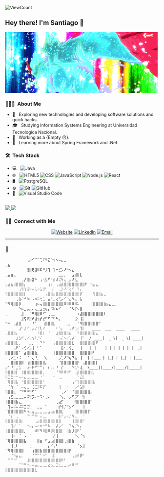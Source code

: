 ![ViewCount](https://views.whatilearened.today/views/github/graso211/graso211.svg?cache=remove)



<h2> Hey there! I'm Santiago 👋</h2>

<img src="https://github.com/GraSo211/graso211/blob/main/images/hellothere.gif" />


<h3> 👨🏻‍💻 &nbsp;About Me </h3>

- 🤔 &nbsp; Exploring new technologies and developing software solutions and quick hacks.
- 🎓 &nbsp; Studying Information Systems Engineering at Universidad Tecnologica Nacional.
- 💼 &nbsp; Working as a {Empty 😢}.
- 🌱 &nbsp; Learning more about Spring Framework and .Net.

<h3> 🛠 &nbsp;Tech Stack</h3>

- 💻 &nbsp;
  ![Java](https://img.shields.io/badge/-Java-333333?style=flat&logo=Java&logoColor=007396)
- 🌐 &nbsp;
  ![HTML5](https://img.shields.io/badge/-HTML5-333333?style=flat&logo=HTML5)
  ![CSS](https://img.shields.io/badge/-CSS-333333?style=flat&logo=CSS3&logoColor=1572B6)
  ![JavaScript](https://img.shields.io/badge/-JavaScript-333333?style=flat&logo=javascript)
  ![Node.js](https://img.shields.io/badge/-Node.js-333333?style=flat&logo=node.js)
  ![React](https://img.shields.io/badge/-React-333333?style=flat&logo=react)
- 🛢 &nbsp;
  ![PostgreSQL](https://img.shields.io/badge/-Postgre-333333?style=flat&logo=postgresql)
- ⚙️ &nbsp;
  ![Git](https://img.shields.io/badge/-Git-333333?style=flat&logo=git)
  ![GitHub](https://img.shields.io/badge/-GitHub-333333?style=flat&logo=github)
- 🔧 &nbsp;
  ![Visual Studio Code](https://img.shields.io/badge/-Visual%20Studio%20Code-333333?style=flat&logo=visual-studio-code&logoColor=007ACC)

<br/>

<a href="https://github.com/GraSo211">
  <img height="180em" src="https://github-readme-stats.vercel.app/api?username=GraSo211&theme=buefy&show_icons=true" />
  <img height="180em" src="https://github-readme-stats.vercel.app/api/top-langs/?username=GraSo211&theme=buefy&layout=compact" />
</a>

<br/>

<h3> 🤝🏻 &nbsp;Connect with Me </h3>

<p align="center">
<a href="https://graso.dev/"><img alt="Website" src="https://img.shields.io/badge/Website-www.graso.dev-blue?style=flat-square&logo=google-chrome"></a>
<a href="https://www.linkedin.com/in/santiago-gramaglia-sola/"><img alt="LinkedIn" src="https://img.shields.io/badge/LinkedIn-Santiago%20Gramaglia%20Sola-blue?style=flat-square&logo=linkedin"></a>
<a href="mailto:santiagogramagliasola1@gmail.com"><img alt="Email" src="https://img.shields.io/badge/Email-santiagogramagliasola1@gmail.com-blue?style=flat-square&logo=gmail"></a>
</p>



---


### 🗿
``````
⠀⠀⠀⠀⠀⠀⠀⠀⢀⡴⠊⠉⠉⢉⠏⠻⣍⠑⢲⠢⠤⣄⣀⠀⠀⠀⠀⠀⠀⠀           ⠀⠀      ⠀⠀                             ⢀⣦⠀⠀⠀
⠀⠀⠀⠀⠀⠀⠀⠀⣻⣿⢟⣽⠿⠯⠛⡸⢹⠀⢹⠒⣊⡡⠜⠓⠢⣄⠀⠀⠀⠀   ⠀             ⢀⣤⣶⣄⠀⠀⠀⠀⠀⠀⠀⠀⠀⠀⠀⠀⠀⠀⠀⠀⣀⣀⡀⠀⠀⣠⣾⣿⣇⠀⠀⠀⠀
⠀⠀⠀⠀⠀⠀⢀⡜⣿⣷⣽⠓⠀⢠⢂⣣⠋⠂⣾⠼⢌⠳⢄⢀⡠⠜⣣⡀⠀⠀             ⣠⣴⣦⣼⣿⣿⣿⡄⠀⠀⠀⠀⠀⠀⠀⠀⢰⡆⠀⢀⣴⣾⣿⣿⣿⣿⣿⣿⣿⣿⠏⠀⢳⣤⣄⡀⠀⠀  ⠀⠀⠀
⠀⠀⠀⠀⠀⢠⢻⢱⣭⠷⠤⢅⠴⣡⡻⠃⠀⢠⠁⠀⢀⡱⠜⠍⢔⠊⠀⠹⡄⠀⠀            ⢻⣿⣿⣿⣿⣿⣿⡇⠀⠀⠀⠀⠀⠀⠀⢠⣿⣿⣴⣿⣿⣿⣿⣿⣿⣿⣿⣿⡿⠁⠀⠀⠀⢻⣿⣿⣦⣀⠀⠀
⠀⠀⠀⠀⢀⣷⠌⠚⠷⠆⠠⠶⠭⢒⣁⠀⣤⠃⣀⢔⢋⡤⠊⠑⣄⠳⣄⠀⣧⠀⠀⠀            ⠙⠻⢿⣿⣿⡿⠀⠀⠀⠀⠀⢰⠦⢤⣿⣿⣿⣿⣿⣿⣿⣿⠿⠿⠿⠿⠿⠥⠀⠀⠀⠀⠈⣿⣿⣿⣿⣷⣦⣄⣀⣀⠀
⠀⠀⠀⠀⠀⠑⠦⣀⡤⣄⠄⢄⣀⣠⣒⢦⡄⠩⠷⠦⠊⠀⠀⠀⠈⠣⡏⠢⣿⠀                        ⢀⠀⠀⠀⠀⠀⣸⠀⠀⠈⠛⢿⣿⠿⠋⠁⢀⣀⣀⠀⠀⠀⠀⠀⠀⠀⠀⠰⣼⣿⣿⣿⣿⣿⣿⣿⣿⠇⠀⠀⠀⠀⠀     
⠀⠀⠀⠀⠀⠀⣸⢫⠟⣝⠞⣼⢲⡞⣞⠋⠋⠉⠋⠓⡄⠀⠀⠀⠀⠀⣨⠂⢸⡅⠀⠀⠀                      ⠙⠒⠀⢠⣾⣿⠀⠀⠀⠀⠘⠁⠀⠀⢰⣿⣿⣿⣧⠀⠀⠀⠀⣀⡀⠀⠀⠈⠻⣿⣿⣿⣿⣿⣿⠋⠀⠀⠀⠀
⠀⠀⠀⠀⠀⣰⠃⡨⠊⢀⡠⡌⢘⢇⠞⠀⠀⠀⠀⠂⠡⡄⠀⠀⢀⠞⢁⠔⢹⡇ ⠀ ____  ___  ____   ____   ⢀⣿⣿⣿⡄⠀⠀⠀⠀⠀⠀⠀⠸⣿⡇⠀⠈⠀⠀⣰⣿⣿⣿⣷⣦⠀⠀⠹⣿⣿⣿⣿⣿⣷⣄⠀
⠀⠀⠀⠀⣰⣣⠞⢀⠔⢡⢢⠇⡘⠌⠀⠀⠀⠀⠀⠀⠠⡌⠢⡔⢁⡴⠁⠀⢸⠃  / ____|  _ \|  _ \| ____|  ⣼⣿⣿⣿⣇⡀⠀⠀⠀⣀⡀⠀⠀⠙⠓⠀⠀⠀⢠⣿⣿⣿⣿⣿⣿⣇⠀⠀⣿⣿⣿⣿⣿⣿⠟⠀⠀⠀⠀
⠀⠀⠀⢠⠟⠁⠠⢊⠔⣡⢸⠀⠃⠁⠀⠀⠀⠀⠀⠀⠀⣯⠂⡀⢪⡀⠀⠀⢸⠀⠀ | |    | | | | | | |  _|    ⣿⣿⣿⣿⣿⠁⠀⣴⣿⣿⣿⣷⡀⠀⠀⠀⠀⠀⢸⣿⣿⣿⣿⣿⣿⣿⠀⠀⣿⣿⣿⣿⡿⠃⠀
⠀⢀⠔⣁⠐⠨⠀⠀⠈⠀⢄⠘⡀⠀⠈⢆⠀⠀⠀⠀⡠⢁⠜⠙⢦⠙⣦⠀⢸⠀⠀| |___ | |_| | |_| | |___ ⠀⠀⣿⣿⣿⣿⡿⠀⢰⣿⣿⣿⣿⣿⣿⡄⠀⠀⠀⠀⠈⣿⣿⣿⣿⣿⣿⡟⠀⢠⣿⣿⣿⣿⡇⠀
⡴⠁⠘⡁⣀⡡⠀⠀⠴⠒⠗⠋⠉⠉⡆⠀⠆⠄⠄⠘⠀⡎⠀⠀⠀⠑⢅⠑⢼⡀⠀\____||____/|____/|_____|   ⢿⣿⣿⣿⡇⠀⢸⣿⣿⣿⣿⣿⣿⣿⡀⠀⠀⠀⠀⠈⠻⠿⠿⠿⠋⠀⢀⣾⣿⣿⣿⣿⣿⡀⠀⠀
⢯⣉⣓⠒⠒⠤⠤⣄⣀⣀⣀⣀⡀⠐⠁⠀⠀⠀⠒⠀⢀⡀⠀⠀⠀⠀⠀⠑⣌⣇                              ⠈⢿⣿⣿⣧⠀⠘⣿⣿⣿⣿⣿⣿⣿⠃⠀⠀⠀⠀⠀⠀⠀⠀⠀⠀⢠⠊⢹⣿⣿⣿⣿⣿⣧⠀⠀
⠀⠈⢳⠄⠈⠀⠤⢄⣀⠀⢈⣉⡹⠯⡟⠁⠀⠀⠀⠀⢸⠀⠀⠂⠀⠀⡠⠚⣡⡿                                 ⢹⣿⣿⣆⠀⠈⠙⠛⠛⠛⠋⠁⠀⠀⠀⠀⠀⠀⠀⠀⠀⢀⠔⠁⠀⠈⣿⣿⣿⣿⣿⣿⡄⠀⠀
⠀⢠⣋⣀⣀⣀⣀⠤⠭⢛⡩⠄⠒⠩⠂⢀⠄⠀⠀⠀⠈⢢⡀⠀⡠⠋⡩⠋⠀⢳⠀⠀⠀⠀⠀                          ⢸⣿⣿⣿⣷⣄⡀⠀⠀⠀⠀⠀⠀⠀⠀⠀⠀⠀⠀⢀⣴⡋⠀⠀⠀⠀⢻⣿⣿⣿⣿⣿⠁⠀⠀⠀⠀⠀
⠀⢹⠤⠬⠤⠬⠭⣉⣉⢃⠀⠀⣀⣀⠀⠁⠀⠀⠀⠀⡞⢺⡈⠋⡢⠊⠀⠀⠀⢸⠀⠀⠀⠀                           ⠈⣿⣿⣿⣿⣿⣿⠓⠲⠤⢤⣀⣀⣀⣀⣀⣠⣤⣶⣿⣿⣇⠀⠀⠀⠀⢸⣿⣿⣿⣿⡏⠀⠀⠀⠀
⠀⠈⡆⠁⢀⠀⠀⠀⠉⠋⠉⠓⠂⠤⣀⡀⠀⠀⠀⠀⡧⠊⡠⠦⡈⠳⢄⠀⠀⠈                                 ⣿⣿⣿⣿⣿⣿⡆⠀⠀⠀⠀⢀⣴⣿⣿⣿⣿⣿⣿⣿⣿⠀⠀⠀⠀⢸⣿⣿⣿⠏⠀⠀⠀
⠀⠀⢹⡜⠀⠁⠀⠀⠒⢤⡄⠤⠔⠶⠒⠛⠧⠀⠀⡼⡠⠊⠀⠀⠙⢦⡈⠳⡄⠀⠀⠀                              ⢸⣿⣿⣿⣿⣿⣿⡀⠀⠀⠀⠾⠟⠻⠿⣿⠿⡿⢿⣿⣿⡇⠀⢸⣷⡸⣿⠟⠁⠀⠀⠀
⠀⠀⢸⠆⠀⠈⠀⠠⠀⠈⠀⠀⠀⠀⠀⠀⠀⠀⡜⢸⠀⠀⠀⠀⠀⠀⠑⢄⠈⢲⠀⠀                               ⠈⢿⣿⣿⣿⣿⣿⣧⠀⠀⠀⠀⣿⣶⠀⠋⣠⣠⣾⣿⣿⣿⢀⣾⣿⣷⠀⠀
⠀⠀⢸⢀⠇⠀⠀⠀⠀⢀⠀⠀⠀⠀⠀⠀⡄⠊⢠⠃⠀⠀⠀⠀⠀⠀⠀⠈⡢⣸                                  ⠈⠻⢿⣿⣿⣿⣿⠀⠀⠀⢰⣿⣿⣷⣿⣿⣿⣿⣿⣿⣿⣿⣿⣿⡟⠀⠀⠀
⠀⠀⠈⠳⣤⣄⡀⠀⠀⠀⠈⠉⠉⠁⠒⠁⠀⠠⣏⠀⠀⠀⠀⠀⠀⢀⣔⠾⡿⠃                                   ⠀⠉⠉⠙⠁⠀⠀⠀⣸⣿⣿⣿⣿⣿⣿⣿⣿⣿⣿⣿⣿⠿⠃⠀⠀
⠀⠀⠀⠀⠀⠉⠙⠛⠒⠤⠤⣤⣄⣀⣀⣀⣔⣢⣀⣉⣂⣀⣀⣠⠴⠿⠛⠋⠀⠀⠀⠀⠀⠀⠀⠀⠀⠀⠀                                  ⣿⣿⣿⣿⣿⣿⣿⣿⣿⣿⣿⣇⠀⠀⠀
⠀⠀⠀⠀⠀⠀⠀⠀⠀⠀⠀⠀⠀⠀⠀⠀

``````








